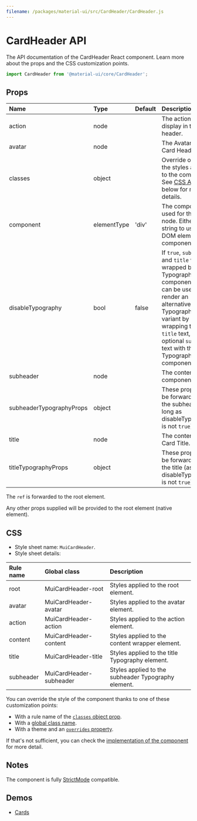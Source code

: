 ```yaml
---
filename: /packages/material-ui/src/CardHeader/CardHeader.js
---
```


<!--- This documentation is automatically generated, do not try to edit it. -->

# CardHeader API

<p class="description">The API documentation of the CardHeader React component. Learn more about the props and the CSS customization points.</p>

```js
import CardHeader from '@material-ui/core/CardHeader';
```



## Props

| Name | Type | Default | Description |
|:-----|:-----|:--------|:------------|
| <span class="prop-name">action</span> | <span class="prop-type">node</span> |  | The action to display in the card header. |
| <span class="prop-name">avatar</span> | <span class="prop-type">node</span> |  | The Avatar for the Card Header. |
| <span class="prop-name">classes</span> | <span class="prop-type">object</span> |  | Override or extend the styles applied to the component. See [CSS API](#css) below for more details. |
| <span class="prop-name">component</span> | <span class="prop-type">elementType</span> | <span class="prop-default">'div'</span> | The component used for the root node. Either a string to use a DOM element or a component. |
| <span class="prop-name">disableTypography</span> | <span class="prop-type">bool</span> | <span class="prop-default">false</span> | If `true`, `subheader` and `title` won't be wrapped by a Typography component. This can be useful to render an alternative Typography variant by wrapping the `title` text, and optional `subheader` text with the Typography component. |
| <span class="prop-name">subheader</span> | <span class="prop-type">node</span> |  | The content of the component. |
| <span class="prop-name">subheaderTypographyProps</span> | <span class="prop-type">object</span> |  | These props will be forwarded to the subheader (as long as disableTypography is not `true`). |
| <span class="prop-name">title</span> | <span class="prop-type">node</span> |  | The content of the Card Title. |
| <span class="prop-name">titleTypographyProps</span> | <span class="prop-type">object</span> |  | These props will be forwarded to the title (as long as disableTypography is not `true`). |

The `ref` is forwarded to the root element.

Any other props supplied will be provided to the root element (native element).

## CSS

- Style sheet name: `MuiCardHeader`.
- Style sheet details:

| Rule name | Global class | Description |
|:-----|:-------------|:------------|
| <span class="prop-name">root</span> | <span class="prop-name">MuiCardHeader-root</span> | Styles applied to the root element.
| <span class="prop-name">avatar</span> | <span class="prop-name">MuiCardHeader-avatar</span> | Styles applied to the avatar element.
| <span class="prop-name">action</span> | <span class="prop-name">MuiCardHeader-action</span> | Styles applied to the action element.
| <span class="prop-name">content</span> | <span class="prop-name">MuiCardHeader-content</span> | Styles applied to the content wrapper element.
| <span class="prop-name">title</span> | <span class="prop-name">MuiCardHeader-title</span> | Styles applied to the title Typography element.
| <span class="prop-name">subheader</span> | <span class="prop-name">MuiCardHeader-subheader</span> | Styles applied to the subheader Typography element.

You can override the style of the component thanks to one of these customization points:

- With a rule name of the [`classes` object prop](/customization/components/#overriding-styles-with-classes).
- With a [global class name](/customization/components/#overriding-styles-with-global-class-names).
- With a theme and an [`overrides` property](/customization/globals/#css).

If that's not sufficient, you can check the [implementation of the component](https://github.com/mui-org/material-ui/blob/master/packages/material-ui/src/CardHeader/CardHeader.js) for more detail.

## Notes

The component is fully [StrictMode](https://reactjs.org/docs/strict-mode.html) compatible.

## Demos

- [Cards](/components/cards/)

